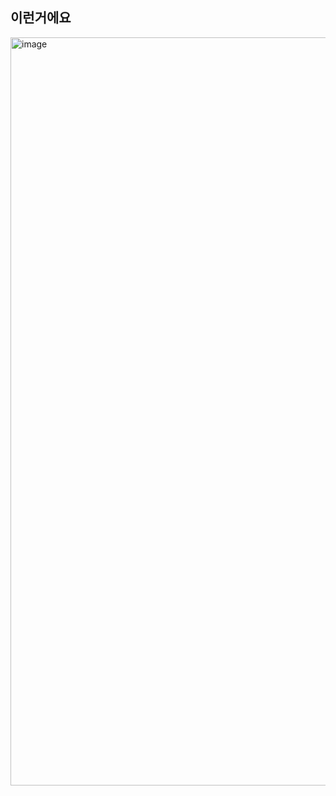 ## 이런거에요
<img width="1197" alt="image" src="https://github.com/lee7198/path_test/assets/68184254/3b8bce77-3c37-48f0-9e7b-f8950d94828c">
